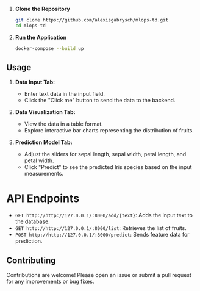 
1. **Clone the Repository**
    ```bash
    git clone https://github.com/alexisgabrysch/mlops-td.git
    cd mlops-td
    ```
2. **Run the Application**
    ```bash
    docker-compose --build up
    ```

## Usage

1. **Data Input Tab:**
    - Enter text data in the input field.
    - Click the "Click me" button to send the data to the backend.

2. **Data Visualization Tab:**
    - View the data in a table format.
    - Explore interactive bar charts representing the distribution of fruits.

3. **Prediction Model Tab:**
    - Adjust the sliders for sepal length, sepal width, petal length, and petal width.
    - Click "Predict" to see the predicted Iris species based on the input measurements.


# API Endpoints

- `GET http://http://127.0.0.1/:8000/add/{text}`: Adds the input text to the database.
- `GET http://http://127.0.0.1/:8000/list`: Retrieves the list of fruits.
- `POST http://http://127.0.0.1/:8000/predict`: Sends feature data for prediction.

## Contributing

Contributions are welcome! Please open an issue or submit a pull request for any improvements or bug fixes.
